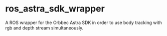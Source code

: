 # ros_astra_sdk_wrapper
A ROS wrapper for the Orbbec Astra SDK in order to use body tracking with rgb and depth stream simultaneously.
